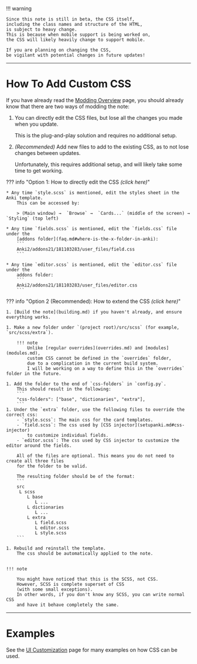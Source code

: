 
!!! warning

    Since this note is still in beta, the CSS itself,
    including the class names and structure of the HTML,
    is subject to heavy change.
    This is because when mobile support is being worked on,
    the CSS will likely heavily change to support mobile.

    If you are planning on changing the CSS,
    be vigilant with potential changes in future updates!


---

# How To Add Custom CSS

If you have already read the [Modding Overview](modding.md) page,
you should already know that there are two ways of modding the note:

1. You can directly edit the CSS files, but lose all the changes you made when you update.

    This is the plug-and-play solution and requires no additional setup.

1. *(Recommended)* Add new files to add to the existing CSS, as to not lose changes between updates.

    Unfortunately, this requires additional setup, and will likely take some time to get working.

??? info "Option 1: How to directly edit the CSS *(click here)*"

    * Any time `style.scss` is mentioned, edit the styles sheet in the Anki template.
        This can be accessed by:

        > (Main window) →  `Browse` →  `Cards...` (middle of the screen) →  `Styling` (top left)

    * Any time `fields.scss` is mentioned, edit the `fields.css` file under the
        [addons folder](faq.md#where-is-the-x-folder-in-anki):
        ```
        Anki2/addons21/181103283/user_files/field.css
        ```

    * Any time `editor.scss` is mentioned, edit the `editor.css` file under the
        addons folder:
        ```
        Anki2/addons21/181103283/user_files/editor.css
        ```


??? info "Option 2 (Recommended): How to extend the CSS *(click here)*"

    1. [Build the note](building.md) if you haven't already, and ensure everything works.

    1. Make a new folder under `(project root)/src/scss` (for example, `src/scss/extra`).

        !!! note
            Unlike [regular overrides](overrides.md) and [modules](modules.md),
            custom CSS cannot be defined in the `overrides` folder,
            due to a complication in the current build system.
            I will be working on a way to define this in the `overrides` folder in the future.

    1. Add the folder to the end of `css-folders` in `config.py`.
        This should result in the following:
        ```
        "css-folders": ["base", "dictionaries", "extra"],
        ```
    1. Under the `extra` folder, use the following files to override the correct css:
        - `style.scss`: The main css for the card templates.
        - `field.scss`: The css used by [CSS injector](setupanki.md#css-injector)
            to customize individual fields.
        - `editor.scss`: The css used by CSS injector to customize the editor around the fields.

        All of the files are optional. This means you do not need to create all three files
        for the folder to be valid.

        The resulting folder should be of the format:
        ```
        src
         L scss
            L base
               L ...
            L dictionaries
               L ...
            L extra
               L field.scss
               L editor.scss
               L style.scss
        ```

    1. Rebuild and reinstall the template.
        The css should be automatically applied to the note.


    !!! note

        You might have noticed that this is the SCSS, not CSS.
        However, SCSS is complete superset of CSS
        (with some small exceptions).
        In other words, if you don't know any SCSS, you can write normal CSS
        and have it behave completely the same.


<!--
Many existing variables already exist (see `templates/scss/base/common.scss`),
and can be overwritten easily.

For example, any variable within the `style.scss` file can be replaced by putting
the following under `extra/style.scss`:
```
:root {
    --variable: 5px;
}
```
-->

---



<!--
# Hiding Several Dictionary Tags
Alternatively, you can hide all dictionaries that are not
a specific dictionary:

1. Under `extra/style.scss`, add the following code:
    ```css
    /* hide dictionaries other than "JMdict (English)" */
    ol li:not([data-details="JMdict (English)"]) .dict-group__tag-list {
      display: none;
    }
    ```

2. (Optional) Under `extra/field.scss`, add the following code:
    ```css
    /* greys out all dictionaries that aren't JMdict (English) */
    anki-editable ol li:not([data-details="JMdict (English)"]) .dict-group__tag-list {
      color: var(--text-color--3);
    }
    ```
-->


# Examples
See the [UI Customization](uicustomization.md) page for many examples on how CSS can be used.

